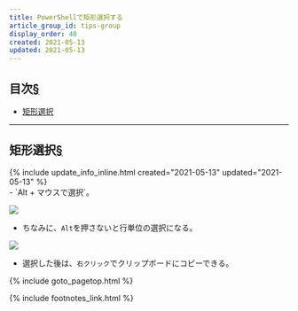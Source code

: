 ```yaml
---
title: PowerShellで矩形選択する
article_group_id: tips-group
display_order: 40
created: 2021-05-13
updated: 2021-05-13
---
```

## <a name="index">目次</a><a class="heading-anchor-permalink" href="#目次">§</a>

<ul id="index_ul">
<li><a href="#rectangle-selection">矩形選択</a></li>
</ul>

* * *
## <a name="rectangle-selection">矩形選択</a><a class="heading-anchor-permalink" href="#rectangle-selection">§</a>
<div class="chapter-updated">{% include update_info_inline.html created="2021-05-13" updated="2021-05-13" %}</div>
- `Alt + マウスで選択`。

![](https://cdn-ak.f.st-hatena.com/images/fotolife/f/fumokmm/20210513/20210513211934.png)

- ちなみに、`Alt`を押さないと行単位の選択になる。

![](https://cdn-ak.f.st-hatena.com/images/fotolife/f/fumokmm/20210513/20210513211429.png)

- 選択した後は、`右クリック`でクリップボードにコピーできる。

{% include goto_pagetop.html %}

{% include footnotes_link.html %}
